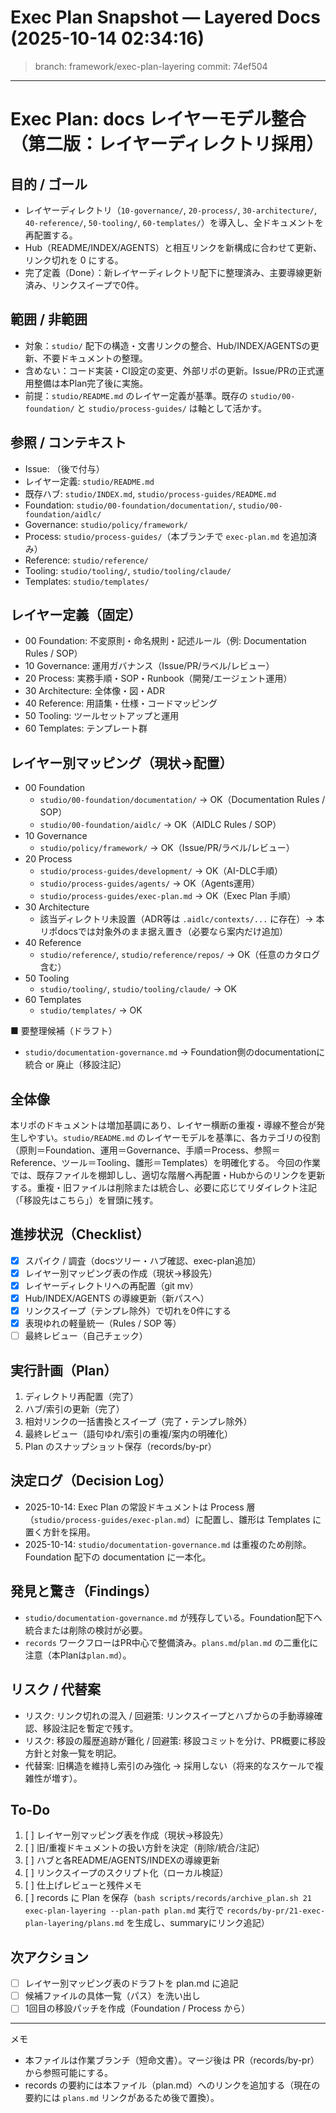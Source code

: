 # Exec Plan Snapshot — Layered Docs (2025-10-14 02:34:16)

> branch: framework/exec-plan-layering  commit: 74ef504

---
# Exec Plan: docs レイヤーモデル整合（第二版：レイヤーディレクトリ採用）

## 目的 / ゴール
- レイヤーディレクトリ（`10-governance/`, `20-process/`, `30-architecture/`, `40-reference/`, `50-tooling/`, `60-templates/`）を導入し、全ドキュメントを再配置する。
- Hub（README/INDEX/AGENTS）と相互リンクを新構成に合わせて更新、リンク切れを 0 にする。
- 完了定義（Done）：新レイヤーディレクトリ配下に整理済み、主要導線更新済み、リンクスイープで0件。

## 範囲 / 非範囲
- 対象：`studio/` 配下の構造・文書リンクの整合、Hub/INDEX/AGENTSの更新、不要ドキュメントの整理。
- 含めない：コード実装・CI設定の変更、外部リポの更新。Issue/PRの正式運用整備は本Plan完了後に実施。
- 前提：`studio/README.md` のレイヤー定義が基準。既存の `studio/00-foundation/` と `studio/process-guides/` は軸として活かす。

## 参照 / コンテキスト
- Issue: （後で付与）
- レイヤー定義: `studio/README.md`
- 既存ハブ: `studio/INDEX.md`, `studio/process-guides/README.md`
- Foundation: `studio/00-foundation/documentation/`, `studio/00-foundation/aidlc/`
- Governance: `studio/policy/framework/`
- Process: `studio/process-guides/`（本ブランチで `exec-plan.md` を追加済み）
- Reference: `studio/reference/`
- Tooling: `studio/tooling/`, `studio/tooling/claude/`
- Templates: `studio/templates/`

## レイヤー定義（固定）
- 00 Foundation: 不変原則・命名規則・記述ルール（例: Documentation Rules / SOP）
- 10 Governance: 運用ガバナンス（Issue/PR/ラベル/レビュー）
- 20 Process: 実務手順・SOP・Runbook（開発/エージェント運用）
- 30 Architecture: 全体像・図・ADR
- 40 Reference: 用語集・仕様・コードマッピング
- 50 Tooling: ツールセットアップと運用
- 60 Templates: テンプレート群

## レイヤー別マッピング（現状→配置）
- 00 Foundation
  - `studio/00-foundation/documentation/` → OK（Documentation Rules / SOP）
  - `studio/00-foundation/aidlc/` → OK（AIDLC Rules / SOP）
- 10 Governance
  - `studio/policy/framework/` → OK（Issue/PR/ラベル/レビュー）
- 20 Process
  - `studio/process-guides/development/` → OK（AI-DLC手順）
  - `studio/process-guides/agents/` → OK（Agents運用）
  - `studio/process-guides/exec-plan.md` → OK（Exec Plan 手順）
- 30 Architecture
  - 該当ディレクトリ未設置（ADR等は `.aidlc/contexts/...` に存在）→ 本リポdocsでは対象外のまま据え置き（必要なら案内だけ追加）
- 40 Reference
  - `studio/reference/`, `studio/reference/repos/` → OK（任意のカタログ含む）
- 50 Tooling
  - `studio/tooling/`, `studio/tooling/claude/` → OK
- 60 Templates
  - `studio/templates/` → OK

■ 要整理候補（ドラフト）
- `studio/documentation-governance.md` → Foundation側のdocumentationに統合 or 廃止（移設注記）

## 全体像
本リポのドキュメントは増加基調にあり、レイヤー横断の重複・導線不整合が発生しやすい。`studio/README.md` のレイヤーモデルを基準に、各カテゴリの役割（原則＝Foundation、運用＝Governance、手順＝Process、参照＝Reference、ツール＝Tooling、雛形＝Templates）を明確化する。
今回の作業では、既存ファイルを棚卸しし、適切な階層へ再配置・Hubからのリンクを更新する。重複・旧ファイルは削除または統合し、必要に応じてリダイレクト注記（「移設先はこちら」）を冒頭に残す。

## 進捗状況（Checklist）
- [x] スパイク / 調査（docsツリー・ハブ確認、exec-plan追加）
- [x] レイヤー別マッピング表の作成（現状→移設先）
- [x] レイヤーディレクトリへの再配置（git mv）
- [x] Hub/INDEX/AGENTS の導線更新（新パスへ）
- [x] リンクスイープ（テンプレ除外）で切れを0件にする
- [x] 表現ゆれの軽量統一（Rules / SOP 等）
- [ ] 最終レビュー（自己チェック）

## 実行計画（Plan）
1. ディレクトリ再配置（完了）
2. ハブ/索引の更新（完了）
3. 相対リンクの一括書換とスイープ（完了・テンプレ除外）
4. 最終レビュー（語句ゆれ/索引の重複/案内の明確化）
5. Plan のスナップショット保存（records/by-pr）

## 決定ログ（Decision Log）
- 2025-10-14: Exec Plan の常設ドキュメントは Process 層（`studio/process-guides/exec-plan.md`）に配置し、雛形は Templates に置く方針を採用。
- 2025-10-14: `studio/documentation-governance.md` は重複のため削除。Foundation 配下の documentation に一本化。

## 発見と驚き（Findings）
- `studio/documentation-governance.md` が残存している。Foundation配下へ統合または削除の検討が必要。
- `records` ワークフローはPR中心で整備済み。`plans.md`/`plan.md` の二重化に注意（本Planは`plan.md`）。

## リスク / 代替案
- リスク: リンク切れの混入 / 回避策: リンクスイープとハブからの手動導線確認、移設注記を暫定で残す。
- リスク: 移設の履歴追跡が難化 / 回避策: 移設コミットを分け、PR概要に移設方針と対象一覧を明記。
- 代替案: 旧構造を維持し索引のみ強化 → 採用しない（将来的なスケールで複雑性が増す）。

## To-Do
1. [ ] レイヤー別マッピング表を作成（現状→移設先）
2. [ ] 旧/重複ドキュメントの扱い方針を決定（削除/統合/注記）
3. [ ] ハブと各README/AGENTS/INDEXの導線更新
4. [ ] リンクスイープのスクリプト化（ローカル検証）
5. [ ] 仕上げレビューと残件メモ
6. [ ] records に Plan を保存（`bash scripts/records/archive_plan.sh 21 exec-plan-layering --plan-path plan.md` 実行で `records/by-pr/21-exec-plan-layering/plans.md` を生成し、summaryにリンク追記）

## 次アクション
- [ ] レイヤー別マッピング表のドラフトを plan.md に追記
- [ ] 候補ファイルの具体一覧（パス）を洗い出し
- [ ] 1回目の移設パッチを作成（Foundation / Process から）

---
メモ
- 本ファイルは作業ブランチ（短命文書）。マージ後は PR（records/by-pr）から参照可能にする。
- records の要約には本ファイル（plan.md）へのリンクを追加する（現在の要約には `plans.md` リンクがあるため後で置換）。
